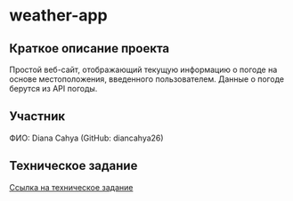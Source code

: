 # weather-app


## Краткое описание проекта
Простой веб-сайт, отображающий текущую информацию о погоде на основе местоположения, введенного пользователем. Данные о погоде берутся из API погоды.

## Участник
ФИО: Diana Cahya (GitHub: diancahya26)

## Техническое задание
[Ссылка на техническое задание](teknikinfo.md)

